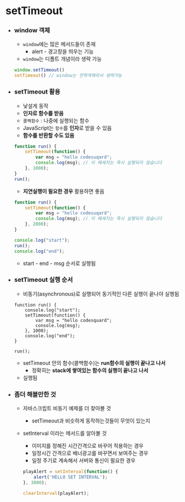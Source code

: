 # setTimeout

- ### window 객체

  - `window`에는 많은 메서드들이 존재
    - alert - 경고창을 띄우는 기능
  - `window`는 디폴트 개념이라 생략 가능

  ```javascript
  window.setTimeout()
  setTimeout() // window는 전역객체라서 생략가능
  ```



- ### setTimeout 활용

  - 낯설게 동작
  - **인자로 함수를 받음**
  - `콜백함수` : 나중에 실행되는 함수
  - JavaScript는 `함수`를 **인자**로 받을 수 있음
  - **함수를 반환할 수도 있음**

  ```javascript
  function run() {
      setTimeout(function() {
          var msg = "hello codesuqard";
          console.log(msg); // 이 메세지는 즉시 실행되지 않습니다
      }, 1000);
  }
  run();
  ```

  - **지연실행이 필요한 경우** 활용하면 좋음

  ```javascript
  function run() {
      setTimeout(function() {
          var msg = "hello codesuqard";
          console.log(msg); // 이 메세지는 즉시 실행되지 않습니다
      }, 2000);
  }

  console.log("start");
  run();
  console.log("end");
  ```

  - start - end - msg 순서로 실행됨





- ### setTimeout 실행 순서

  - 비동기(asynchronous)로 실행되어 동기적인 다른 실행이 끝나야 실행됨

  ```
  function run() {
      console.log("start");
      setTimeout(function() {
          var msg = "hello codesquard";
          console.log(msg);
      }, 1000);
      console.log("end");
  }

  run();
  ```

  - setTimeout 안의 함수(콜백함수)는 **run함수의 실행이 끝나고 나서**
    - 정확히는 **stack에 쌓여있는 함수의 실행이 끝나고 나서**
  - 실행됨





- ### 좀더 해볼만한 것

  - 자바스크립트 비동기 예제를 더 찾아볼 것
    - setTimeout과 비슷하게 동작하는것들이 무엇이 있는지

  - setInterval 이라는 메서드를 알아볼 것

    - 이미지를 정해진 시간간격으로 바꾸어 적용하는 경우
    - 일정시간 간격으로 배너광고를 바꾸면서 보여주는 경우
    - 일정 주기로 계속해서 서버와 통신이 필요한 경우

    ```javascript
    playAlert = setInterval(function() {
        alert('HELLO SET INTERVAL');
    }, 3000);

    clearInterval(playAlert);
    ```

    ​

